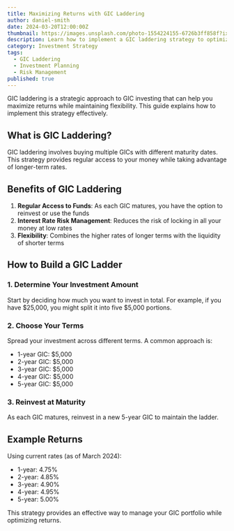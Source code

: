 ```yaml
---
title: Maximizing Returns with GIC Laddering
author: daniel-smith
date: 2024-03-20T12:00:00Z
thumbnail: https://images.unsplash.com/photo-1554224155-6726b3ff858f?ixlib=rb-1.2.1&auto=format&fit=crop&w=1200&q=80
description: Learn how to implement a GIC laddering strategy to optimize your returns while maintaining flexibility and managing interest rate risk.
category: Investment Strategy
tags:
  - GIC Laddering
  - Investment Planning
  - Risk Management
published: true
---
```


GIC laddering is a strategic approach to GIC investing that can help you maximize returns while maintaining flexibility. This guide explains how to implement this strategy effectively.

## What is GIC Laddering?

GIC laddering involves buying multiple GICs with different maturity dates. This strategy provides regular access to your money while taking advantage of longer-term rates.

## Benefits of GIC Laddering

1. **Regular Access to Funds**: As each GIC matures, you have the option to reinvest or use the funds
2. **Interest Rate Risk Management**: Reduces the risk of locking in all your money at low rates
3. **Flexibility**: Combines the higher rates of longer terms with the liquidity of shorter terms

## How to Build a GIC Ladder

### 1. Determine Your Investment Amount

Start by deciding how much you want to invest in total. For example, if you have $25,000, you might split it into five $5,000 portions.

### 2. Choose Your Terms

Spread your investment across different terms. A common approach is:
- 1-year GIC: $5,000
- 2-year GIC: $5,000
- 3-year GIC: $5,000
- 4-year GIC: $5,000
- 5-year GIC: $5,000

### 3. Reinvest at Maturity

As each GIC matures, reinvest in a new 5-year GIC to maintain the ladder.

## Example Returns

Using current rates (as of March 2024):
- 1-year: 4.75%
- 2-year: 4.85%
- 3-year: 4.90%
- 4-year: 4.95%
- 5-year: 5.00%

This strategy provides an effective way to manage your GIC portfolio while optimizing returns.